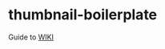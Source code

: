 thumbnail-boilerplate
=====================

Guide to [WIKI](https://github.com/tsuyoshiwada/thumbnail-boilerplate/wiki)